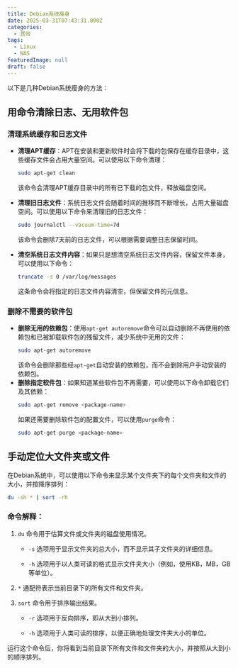 ```yaml
---
title: Debian系统瘦身
date: 2025-03-31T07:43:31.000Z
categories:
  - 其他
tags:
  - Linux
  - NAS
featuredImage: null
draft: false
---
```


以下是几种Debian系统瘦身的方法：
## 用命令清除日志、无用软件包
### 清理系统缓存和日志文件

- **清理APT缓存**：APT在安装和更新软件时会将下载的包保存在缓存目录中，这些缓存文件会占用大量空间。可以使用以下命令清理：
    ```bash
    sudo apt-get clean
    ```
    该命令会清理APT缓存目录中的所有已下载的包文件，释放磁盘空间。

- **清理旧日志文件**：系统日志文件会随着时间的推移而不断增长，占用大量磁盘空间。可以使用以下命令来清理旧的日志文件：
    ```bash
    sudo journalctl --vacuum-time=7d
    ```
    该命令会删除7天前的日志文件，可以根据需要调整日志保留时间。
- **清空系统日志文件内容**：如果只是想清空系统日志文件内容，保留文件本身，可以使用以下命令：

    ```bash
    truncate -s 0 /var/log/messages
    ```
    这条命令会将指定的日志文件内容清空，但保留文件的元信息。

### 删除不需要的软件包

- **删除无用的依赖包**：使用`apt-get autoremove`命令可以自动删除不再使用的依赖包和已被卸载软件包的残留文件，减少系统中无用的文件：
    ```bash
    sudo apt-get autoremove
    ```
    该命令会删除那些经`apt-get`自动安装的依赖包，而不会删除用户手动安装的依赖包。
- **删除指定软件包**：如果知道某些软件包不再需要，可以使用以下命令卸载它们及其依赖：
    ```bash
    sudo apt-get remove <package-name>
    ```
    如果还需要删除软件包的配置文件，可以使用`purge`命令：
    ```bash
    sudo apt-get purge <package-name>
    ```

## 手动定位大文件夹或文件

在Debian系统中，可以使用以下命令来显示某个文件夹下的每个文件夹和文件的大小，并按降序排列：
```bash
du -sh * | sort -rh
```

### 命令解释：

1. `du` 命令用于估算文件或文件夹的磁盘使用情况。
    
    - `-s` 选项用于显示文件夹的总大小，而不显示其子文件夹的详细信息。
        
    - `-h` 选项用于以人类可读的格式显示文件夹大小（例如，使用KB，MB，GB等单位）。
        
2. `*` 通配符表示当前目录下的所有文件和文件夹。
    
3. `sort` 命令用于排序输出结果。
    
    - `-r` 选项用于反向排序，即从大到小排列。
        
    - `-h` 选项用于人类可读的排序，以便正确地处理文件夹大小的单位。
        

运行这个命令后，你将看到当前目录下所有文件和文件夹的大小，并按照从大到小的顺序排列。
